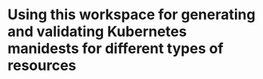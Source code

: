 # Using this workspace for generating and validating Kubernetes manidests for different types of resources


